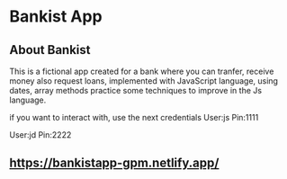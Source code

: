# Bankist App

## About Bankist

This is a fictional app created for a bank where you can tranfer, receive money also request loans, implemented with JavaScript language, using dates, array methods practice some techniques to improve in the Js language.

if you want to interact with, use the next credentials
User:js
Pin:1111

User:jd
Pin:2222

## https://bankistapp-gpm.netlify.app/
